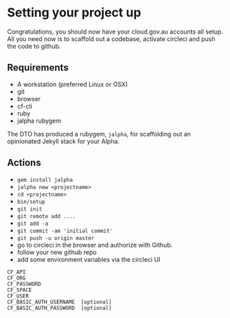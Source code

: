 # Setting your project up

Congratulations, you should now have your cloud.gov.au accounts all setup.  
All you need now is to scaffold out a codebase, activate circleci and push the code to github.

## Requirements

* A workstation (preferred Linux or OSX)
* git
* browser
* cf-cli
* ruby
* jalpha rubygem

The DTO has produced a rubygem, `jalpha`, for scaffolding out an opinionated Jekyll stack for your Alpha.

## Actions

* `gem install jalpha`
* `jalpha new <projectname>`
* `cd <projectname>`
* `bin/setup`
* `git init`
* `git remote add ....`
* `git add -a`
* `git commit -am 'initial commit'`
* `git push -u origin master`
* go to circleci in the browser and authorize with Github.
* follow your new github repo
* add some environment variables via the circleci UI

``` language-html
CF_API
CF_ORG
CF_PASSWORD
CF_SPACE
CF_USER
CF_BASIC_AUTH_USERNAME  [optional]
CF_BASIC_AUTH_PASSWORD  [optional]
```

